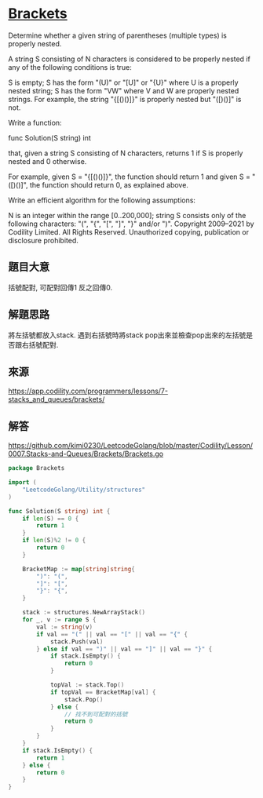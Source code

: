 # [Brackets](https://app.codility.com/programmers/lessons/7-stacks_and_queues/brackets/)
Determine whether a given string of parentheses (multiple types) is properly nested.

A string S consisting of N characters is considered to be properly nested if any of the following conditions is true:

S is empty;
S has the form "(U)" or "[U]" or "{U}" where U is a properly nested string;
S has the form "VW" where V and W are properly nested strings.
For example, the string "{[()()]}" is properly nested but "([)()]" is not.

Write a function:

func Solution(S string) int

that, given a string S consisting of N characters, returns 1 if S is properly nested and 0 otherwise.

For example, given S = "{[()()]}", the function should return 1 and given S = "([)()]", the function should return 0, as explained above.

Write an efficient algorithm for the following assumptions:

N is an integer within the range [0..200,000];
string S consists only of the following characters: "(", "{", "[", "]", "}" and/or ")".
Copyright 2009–2021 by Codility Limited. All Rights Reserved. Unauthorized copying, publication or disclosure prohibited.


## 題目大意
括號配對, 可配對回傳1 反之回傳0.
## 解題思路
將左括號都放入stack. 遇到右括號時將stack pop出來並檢查pop出來的左括號是否跟右括號配對.
## 來源
https://app.codility.com/programmers/lessons/7-stacks_and_queues/brackets/

## 解答
https://github.com/kimi0230/LeetcodeGolang/blob/master/Codility/Lesson/0007.Stacks-and-Queues/Brackets/Brackets.go


```go
package Brackets

import (
	"LeetcodeGolang/Utility/structures"
)

func Solution(S string) int {
	if len(S) == 0 {
		return 1
	}
	if len(S)%2 != 0 {
		return 0
	}

	BracketMap := map[string]string{
		")": "(",
		"]": "[",
		"}": "{",
	}

	stack := structures.NewArrayStack()
	for _, v := range S {
		val := string(v)
		if val == "(" || val == "[" || val == "{" {
			stack.Push(val)
		} else if val == ")" || val == "]" || val == "}" {
			if stack.IsEmpty() {
				return 0
			}

			topVal := stack.Top()
			if topVal == BracketMap[val] {
				stack.Pop()
			} else {
				// 找不到可配對的括號
				return 0
			}
		}
	}
	if stack.IsEmpty() {
		return 1
	} else {
		return 0
	}
}
```